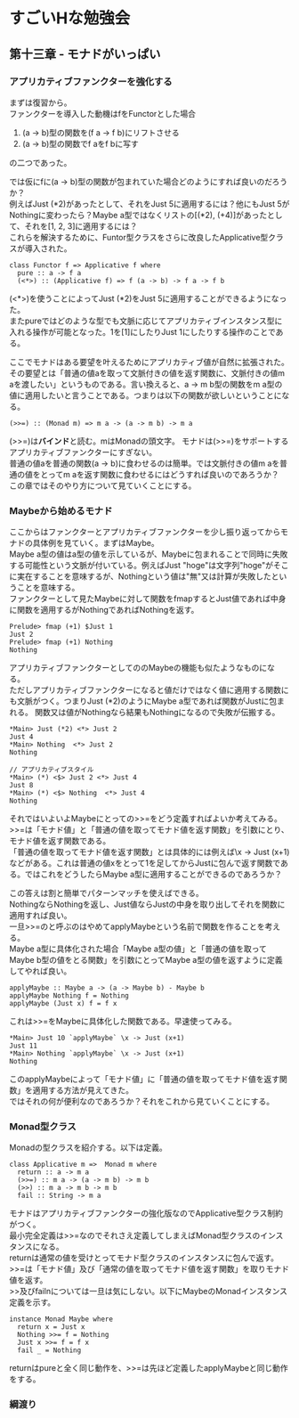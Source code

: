 # すごいHな勉強会
## 第十三章 - モナドがいっぱい
### アプリカティブファンクターを強化する
まずは復習から。  
ファンクターを導入した動機はfをFunctorとした場合
1. (a -> b)型の関数を(f a -> f b)にリフトさせる
2. (a -> b)型の関数でf aをf bに写す  

の二つであった。  

では仮にfに(a -> b)型の関数が包まれていた場合どのようにすれば良いのだろうか？  
例えばJust (\*2)があったとして、それをJust 5に適用するには？他にもJust 5がNothingに変わったら？Maybe a型ではなくリストの[(\*2), (+4)]があったとして、それを[1, 2, 3]に適用するには？  
これらを解決するために、Funtor型クラスをさらに改良したApplicative型クラスが導入された。

```
class Functor f => Applicative f where
  pure :: a -> f a
  (<*>) :: (Applicative f) => f (a -> b) -> f a -> f b
```

(<\*>)を使うことによってJust (\*2)をJust 5に適用することができるようになった。  
またpureではどのような型でも文脈に応じてアプリカティブインスタンス型に入れる操作が可能となった。1を[1]にしたりJust 1にしたりする操作のことである。  

ここでモナドはある要望を叶えるためにアプリカティブ値が自然に拡張された。  
その要望とは「普通の値aを取って文脈付きの値を返す関数に、文脈付きの値m aを渡したい」というものである。言い換えると、a -> m b型の関数をm a型の値に適用したいと言うことである。つまりは以下の関数が欲しいということになる。

```
(>>=) :: (Monad m) => m a -> (a -> m b) -> m a
```

(>>=)は**バインド**と読む。mはMonadの頭文字。
モナドは(>>=)をサポートするアプリカティブファンクターにすぎない。  
普通の値aを普通の関数(a -> b)に食わせるのは簡単。では文脈付きの値m aを普通の値をとってm aを返す関数に食わせるにはどうすれば良いのであろうか？  
この章ではそのやり方について見ていくことにする。

### Maybeから始めるモナド
ここからはファンクターとアプリカティブファンクターを少し振り返ってからモナドの具体例を見ていく。まずはMaybe。  
Maybe a型の値はa型の値を示しているが、Maybeに包まれることで同時に失敗する可能性という文脈が付いている。例えばJust "hoge"は文字列"hoge"がそこに実在することを意味するが、Nothingという値は"無"又は計算が失敗したということを意味する。  
ファンクターとして見たMaybeに対して関数をfmapするとJust値であれば中身に関数を適用するがNothingであればNothingを返す。  
```
Prelude> fmap (+1) $Just 1
Just 2
Prelude> fmap (+1) Nothing
Nothing
```

アプリカティブファンクターとしてののMaybeの機能も似たようなものになる。  
ただしアプリカティブファンクターになると値だけではなく値に適用する関数にも文脈がつく。つまりJust (\*2)のようにMaybe a型であれば関数がJustに包まれる。
関数又は値がNothingなら結果もNothingになるので失敗が伝搬する。

```
*Main> Just (*2) <*> Just 2
Just 4
*Main> Nothing  <*> Just 2
Nothing

// アプリカティブスタイル
*Main> (*) <$> Just 2 <*> Just 4
Just 8
*Main> (*) <$> Nothing  <*> Just 4
Nothing
```

それではいよいよMaybeにとっての>>=をどう定義すればよいか考えてみる。  
\>>=は「モナド値」と「普通の値を取ってモナド値を返す関数」を引数にとり、モナド値を返す関数である。  
「普通の値を取ってモナド値を返す関数」とは具体的には例えば\x -> Just (x+1)などがある。これは普通の値xをとって1を足してからJustに包んで返す関数である。ではこれをどうしたらMaybe a型に適用することができるのであろうか？  

この答えは割と簡単でパターンマッチを使えばできる。  
NothingならNothingを返し、Just値ならJustの中身を取り出してそれを関数に適用すれば良い。  
一旦>>=のと呼ぶのはやめてapplyMaybeという名前で関数を作ることを考える。  
Maybe a型に具体化された場合「Maybe a型の値」と「普通の値を取ってMaybe b型の値をとる関数」を引数にとってMaybe a型の値を返すように定義してやれば良い。  

```
applyMaybe :: Maybe a -> (a -> Maybe b) - Maybe b
applyMaybe Nothing f = Nothing
applyMaybe (Just x) f = f x
```

これは>>=をMaybeに具体化した関数である。早速使ってみる。

```
*Main> Just 10 `applyMaybe` \x -> Just (x+1)
Just 11
*Main> Nothing `applyMaybe` \x -> Just (x+1)
Nothing
```

このapplyMaybeによって「モナド値」に「普通の値を取ってモナド値を返す関数」を適用する方法が見えてきた。  
ではそれの何が便利なのであろうか？それをこれから見ていくことにする。

### Monad型クラス
Monadの型クラスを紹介する。以下は定義。

```
class Applicative m =>  Monad m where
  return :: a -> m a
  (>>=) :: m a -> (a -> m b) -> m b
  (>>) :: m a -> m b -> m b
  fail :: String -> m a
```

モナドはアプリカティブファンクターの強化版なのでApplicative型クラス制約がつく。  
最小完全定義は>>=なのでそれさえ定義してしまえばMonad型クラスのインスタンスになる。  
returnは通常の値を受けとってモナド型クラスのインスタンスに包んで返す。  
\>>=は「モナド値」及び「通常の値を取ってモナド値を返す関数」を取りモナド値を返す。  
\>>及びfailnについては一旦は気にしない。以下にMaybeのMonadインスタンス定義を示す。

```
instance Monad Maybe where
  return x = Just x
  Nothing >>= f = Nothing
  Just x >>= f = f x
  fail _ = Nothing
```

returnはpureと全く同じ動作を、>>=は先ほど定義したapplyMaybeと同じ動作をする。

### 綱渡り
